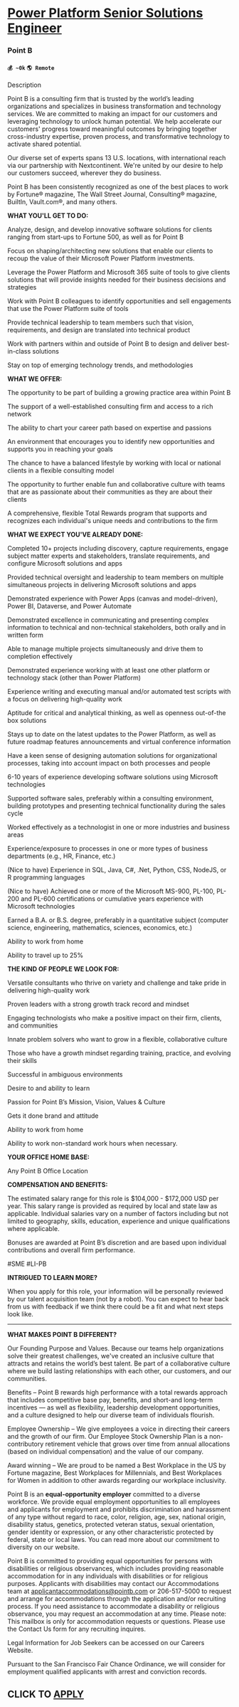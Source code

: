 # [Power Platform Senior Solutions Engineer](https://www.remotewlb.com/apply/power-platform-senior-solutions-engineer)  
### Point B  
#### `💰 ~0k` `🌎 Remote`  

Description

Point B is a consulting firm that is trusted by the world’s leading organizations and specializes in business transformation and technology services. We are committed to making an impact for our customers and leveraging technology to unlock human potential. We help accelerate our customers' progress toward meaningful outcomes by bringing together cross-industry expertise, proven process, and transformative technology to activate shared potential.

Our diverse set of experts spans 13 U.S. locations, with international reach via our partnership with Nextcontinent. We're united by our desire to help our customers succeed, wherever they do business.

Point B has been consistently recognized as one of the best places to work by Fortune® magazine, The Wall Street Journal, Consulting® magazine, BuiltIn, Vault.com®, and many others.

  

**WHAT YOU'LL GET TO DO:**

Analyze, design, and develop innovative software solutions for clients ranging from start-ups to Fortune 500, as well as for Point B

Focus on shaping/architecting new solutions that enable our clients to recoup the value of their Microsoft Power Platform investments.

Leverage the Power Platform and Microsoft 365 suite of tools to give clients solutions that will provide insights needed for their business decisions and strategies

Work with Point B colleagues to identify opportunities and sell engagements that use the Power Platform suite of tools

Provide technical leadership to team members such that vision, requirements, and design are translated into technical product

Work with partners within and outside of Point B to design and deliver best-in-class solutions

Stay on top of emerging technology trends, and methodologies

**WHAT WE OFFER:**

The opportunity to be part of building a growing practice area within Point B

The support of a well-established consulting firm and access to a rich network

The ability to chart your career path based on expertise and passions

An environment that encourages you to identify new opportunities and supports you in reaching your goals

The chance to have a balanced lifestyle by working with local or national clients in a flexible consulting model

The opportunity to further enable fun and collaborative culture with teams that are as passionate about their communities as they are about their clients

A comprehensive, flexible Total Rewards program that supports and recognizes each individual's unique needs and contributions to the firm

**WHAT WE EXPECT YOU'VE ALREADY DONE:**

Completed 10+ projects including discovery, capture requirements, engage subject matter experts and stakeholders, translate requirements, and configure Microsoft solutions and apps

Provided technical oversight and leadership to team members on multiple simultaneous projects in delivering Microsoft solutions and apps

Demonstrated experience with Power Apps (canvas and model-driven), Power BI, Dataverse, and Power Automate

Demonstrated excellence in communicating and presenting complex information to technical and non-technical stakeholders, both orally and in written form

Able to manage multiple projects simultaneously and drive them to completion effectively

Demonstrated experience working with at least one other platform or technology stack (other than Power Platform)

Experience writing and executing manual and/or automated test scripts with a focus on delivering high-quality work

Aptitude for critical and analytical thinking, as well as openness out-of-the box solutions

Stays up to date on the latest updates to the Power Platform, as well as future roadmap features announcements and virtual conference information

Have a keen sense of designing automation solutions for organizational processes, taking into account impact on both processes and people

6-10 years of experience developing software solutions using Microsoft technologies

Supported software sales, preferably within a consulting environment, building prototypes and presenting technical functionality during the sales cycle

Worked effectively as a technologist in one or more industries and business areas

Experience/exposure to processes in one or more types of business departments (e.g., HR, Finance, etc.)

(Nice to have) Experience in SQL, Java, C#, .Net, Python, CSS, NodeJS, or R programming languages

(Nice to have) Achieved one or more of the Microsoft MS-900, PL-100, PL-200 and PL-600 certifications or cumulative years experience with Microsoft technologies

Earned a B.A. or B.S. degree, preferably in a quantitative subject (computer science, engineering, mathematics, sciences, economics, etc.)

Ability to work from home

Ability to travel up to 25%

**THE KIND OF PEOPLE WE LOOK FOR:**

Versatile consultants who thrive on variety and challenge and take pride in delivering high-quality work

Proven leaders with a strong growth track record and mindset

Engaging technologists who make a positive impact on their firm, clients, and communities

Innate problem solvers who want to grow in a flexible, collaborative culture

Those who have a growth mindset regarding training, practice, and evolving their skills

Successful in ambiguous environments

Desire to and ability to learn

Passion for Point B’s Mission, Vision, Values & Culture

Gets it done brand and attitude

Ability to work from home

Ability to work non-standard work hours when necessary.

**YOUR OFFICE HOME BASE:**

Any Point B Office Location

**COMPENSATION AND BENEFITS:**

The estimated salary range for this role is $104,000 \- $172,000 USD per year. This salary range is provided as required by local and state law as applicable. Individual salaries vary on a number of factors including but not limited to geography, skills, education, experience and unique qualifications where applicable.

Bonuses are awarded at Point B’s discretion and are based upon individual contributions and overall firm performance.

#SME #LI-PB

**INTRIGUED TO LEARN MORE?**

When you apply for this role, your information will be personally reviewed by our talent acquisition team (not by a robot). You can expect to hear back from us with feedback if we think there could be a fit and what next steps look like.

 ****

**WHAT MAKES POINT B DIFFERENT?**

Our Founding Purpose and Values. Because our teams help organizations solve their greatest challenges, we've created an inclusive culture that attracts and retains the world’s best talent. Be part of a collaborative culture where we build lasting relationships with each other, our customers, and our communities.

Benefits – Point B rewards high performance with a total rewards approach that includes competitive base pay, benefits, and short-and long-term incentives — as well as flexibility, leadership development opportunities, and a culture designed to help our diverse team of individuals flourish.

Employee Ownership – We give employees a voice in directing their careers and the growth of our firm. Our Employee Stock Ownership Plan is a non-contributory retirement vehicle that grows over time from annual allocations (based on individual compensation) and the value of our company.

Award winning – We are proud to be named a Best Workplace in the US by Fortune magazine, Best Workplaces for Millennials, and Best Workplaces for Women in addition to other awards regarding our workplace inclusivity.

Point B is an **equal-opportunity employer** committed to a diverse workforce. We provide equal employment opportunities to all employees and applicants for employment and prohibits discrimination and harassment of any type without regard to race, color, religion, age, sex, national origin, disability status, genetics, protected veteran status, sexual orientation, gender identity or expression, or any other characteristic protected by federal, state or local laws. You can read more about our commitment to diversity on our website.

Point B is committed to providing equal opportunities for persons with disabilities or religious observances, which includes providing reasonable accommodation for in any individuals with disabilities or for religious purposes. Applicants with disabilities may contact our Accommodations team at applicantaccommodations@pointb.com or 206-517-5000 to request and arrange for accommodations through the application and/or recruiting process. If you need assistance to accommodate a disability or religious observance, you may request an accommodation at any time. Please note: This mailbox is only for accommodation requests or questions. Please use the Contact Us form for any recruiting inquires.

Legal Information for Job Seekers can be accessed on our Careers Website.

  

Pursuant to the San Francisco Fair Chance Ordinance, we will consider for employment qualified applicants with arrest and conviction records.

  
## CLICK TO [APPLY](https://www.remotewlb.com/apply/power-platform-senior-solutions-engineer)

